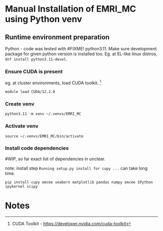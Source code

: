 # Manual Installation of EMRI_MC using Python venv

## Runtime environment preparation

Python - code was tested with #FIXME! python3.11. Make sure development package for given python version is installed too. Eg. at EL-like linux distros, `dnf install python3.11-devel`.

### Ensure CUDA is present

eg. at cluster environments, load CUDA toolkit. [^1]

```
module load CUDA/12.2.0
```

### Create venv

`python3.11 -m venv ~/.venvs/EMRI_MC`

### Activate venv

`source ~/.venvs/EMRI_MC/bin/activate`

### Install code dependencies

#WIP, so far exact list of dependencies in unclear.

note: install step `Running setup.py install for cupy ...` can take long time.

`pip install cupy emcee seaborn matplotlib pandas numpy emcee IPython ipykernel scipy`

# Notes

[^1]: CUDA Toolkit - https://developer.nvidia.com/cuda-toolkit
